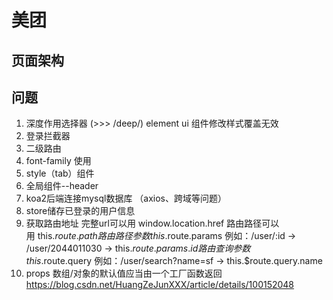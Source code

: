 # 美团

## 页面架构

## 问题

1. 深度作用选择器 (>>> /deep/)
element ui 组件修改样式覆盖无效
2. 登录拦截器
3. 二级路由
4. font-family 使用
5. style（tab）组件
6. 全局组件--header
7. koa2后端连接mysql数据库 （axios、跨域等问题）
8. store储存已登录的用户信息
9. 获取路由地址
   完整url可以用 window.location.href
   路由路径可以用 this.$route.path
   路由路径参数 this.$route.params 例如：/user/:id → /user/2044011030 → this.$route.params.id
   路由查询参数 this.$route.query 例如：/user/search?name=sf → this.$route.query.name
10. props 数组/对象的默认值应当由一个工厂函数返回
    https://blog.csdn.net/HuangZeJunXXX/article/details/100152048
